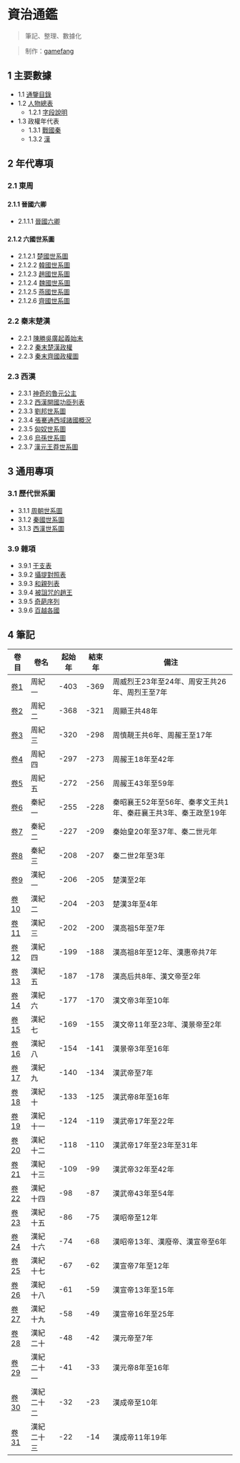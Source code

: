 # 資治通鑑

>筆記、整理、數據化

> 制作：[gamefang](https://gamefang.github.io/)

## 1 主要數據
- 1.1 [通鑒目錄](主要數據/通鑒目錄.html)
- 1.2 [人物總表](主要數據/人物總表.html)
    - 1.2.1 [字段說明](主要數據/字段說明.html)
- 1.3 政權年代表
    - 1.3.1 [戰國秦](主要數據/政權年代表/戰國秦.html)
    - 1.3.2 [漢](主要數據/政權年代表/漢.html)

## 2 年代專項
### 2.1 東周
#### 2.1.1 晉國六卿
- 2.1.1.1 [晉國六卿](年代專項/東周/晉國六卿/晉國六卿.html)

#### 2.1.2 六國世系圖
- 2.1.2.1 [楚國世系圖](年代專項/東周/六國世系圖/楚國世系圖.html)
- 2.1.2.2 [韓國世系圖](年代專項/東周/六國世系圖/韓國世系圖.html)
- 2.1.2.3 [趙國世系圖](年代專項/東周/六國世系圖/趙國世系圖.html)
- 2.1.2.4 [魏國世系圖](年代專項/東周/六國世系圖/魏國世系圖.html)
- 2.1.2.5 [燕國世系圖](年代專項/東周/六國世系圖/燕國世系圖.html)
- 2.1.2.6 [齊國世系圖](年代專項/東周/六國世系圖/齊國世系圖.html)

### 2.2 秦末楚漢
- 2.2.1 [陳勝吳廣起義始末](https://www.ageeye.cn/map/66656/)
- 2.2.2 [秦末楚漢政權](年代專項/秦末楚漢/秦末楚漢政權.html)
- 2.2.3 [秦末齊國政權圖](年代專項/秦末楚漢/秦末齊國政權圖.png)

### 2.3 西漢
- 2.3.1 [神奇的魯元公主](年代專項/西漢/神奇的魯元公主.png)
- 2.3.2 [西漢開國功臣列表](年代專項/西漢/西漢開國功臣列表.html)
- 2.3.3 [劉邦世系圖](年代專項/西漢/劉邦世系圖.html)
- 2.3.4 [張騫通西域諸國概況](年代專項/西漢/張騫通西域諸國概況.html)
- 2.3.5 [匈奴世系圖](年代專項/西漢/匈奴世系圖.html)
- 2.3.6 [烏孫世系圖](年代專項/西漢/烏孫世系圖.html)
- 2.3.7 [漢元王莽世系圖](年代專項/西漢/漢元王莽世系圖.html)

## 3 通用專項
### 3.1 歷代世系圖
- 3.1.1 [周朝世系圖](通用專項/歷代世系圖/周朝世系圖.html)
- 3.1.2 [秦國世系圖](通用專項/歷代世系圖/秦國世系圖.html)
- 3.1.3 [西漢世系圖](通用專項/歷代世系圖/西漢世系圖.html)

### 3.9 雜項
- 3.9.1 [干支表](通用專項/雜項/干支表.html)
- 3.9.2 [攝提對照表](通用專項/雜項/攝提對照表.html)
- 3.9.3 [和親列表](通用專項/雜項/和親列表.html)
- 3.9.4 [被詛咒的趙王](通用專項/雜項/被詛咒的趙王.html)
- 3.9.5 [奇葩序列](通用專項/雜項/奇葩序列.html)
- 3.9.6 [百越各國](通用專項/雜項/百越各國.html)

## 4 筆記

卷目|卷名|起始年|結束年|備注
--|--|--|--|--
[卷1](筆記/资治通鉴1.html)|周紀一|-403|-369|周威烈王23年至24年、周安王共26年、周烈王至7年
[卷2](筆記/资治通鉴2.html)|周紀二|-368|-321|周顯王共48年
[卷3](筆記/资治通鉴3.html)|周紀三|-320|-298|周慎靚王共6年、周赧王至17年
[卷4](筆記/资治通鉴4.html)|周紀四|-297|-273|周赧王18年至42年
[卷5](筆記/资治通鉴5.html)|周紀五|-272|-256|周赧王43年至59年
[卷6](筆記/资治通鉴6.html)|秦紀一|-255|-228|秦昭襄王52年至56年、秦孝文王共1年、秦莊襄王共3年、秦王政至19年
[卷7](筆記/资治通鉴7.html)|秦紀二|-227|-209|秦始皇20年至37年、秦二世元年
[卷8](筆記/资治通鉴8.html)|秦紀三|-208|-207|秦二世2年至3年
[卷9](筆記/资治通鉴9.html)|漢紀一|-206|-205|楚漢至2年
[卷10](筆記/资治通鉴10.html)|漢紀二|-204|-203|楚漢3年至4年
[卷11](筆記/资治通鉴11.html)|漢紀三|-202|-200|漢高祖5年至7年
[卷12](筆記/资治通鉴12.html)|漢紀四|-199|-188|漢高祖8年至12年、漢惠帝共7年
[卷13](筆記/资治通鉴13.html)|漢紀五|-187|-178|漢高后共8年、漢文帝至2年
[卷14](筆記/资治通鉴14.html)|漢紀六|-177|-170|漢文帝3年至10年
[卷15](筆記/资治通鉴15.html)|漢紀七|-169|-155|漢文帝11年至23年、漢景帝至2年
[卷16](筆記/资治通鉴16.html)|漢紀八|-154|-141|漢景帝3年至16年
[卷17](筆記/资治通鉴17.html)|漢紀九|-140|-134|漢武帝至7年
[卷18](筆記/资治通鉴18.html)|漢紀十|-133|-125|漢武帝8年至16年
[卷19](筆記/资治通鉴19.html)|漢紀十一|-124|-119|漢武帝17年至22年
[卷20](筆記/资治通鉴20.html)|漢紀十二|-118|-110|漢武帝17年至23年至31年
[卷21](筆記/资治通鉴21.html)|漢紀十三|-109|-99|漢武帝32年至42年
[卷22](筆記/资治通鉴22.html)|漢紀十四|-98|-87|漢武帝43年至54年
[卷23](筆記/资治通鉴23.html)|漢紀十五|-86|-75|漢昭帝至12年
[卷24](筆記/资治通鉴24.html)|漢紀十六|-74|-68|漢昭帝13年、漢廢帝、漢宣帝至6年
[卷25](筆記/资治通鉴25.html)|漢紀十七|-67|-62|漢宣帝7年至12年
[卷26](筆記/资治通鉴26.html)|漢紀十八|-61|-59|漢宣帝13年至15年
[卷27](筆記/资治通鉴27.html)|漢紀十九|-58|-49|漢宣帝16年至25年
[卷28](筆記/资治通鉴28.html)|漢紀二十|-48|-42|漢元帝至7年
[卷29](筆記/资治通鉴29.html)|漢紀二十一|-41|-33|漢元帝8年至16年
[卷30](筆記/资治通鉴30.html)|漢紀二十二|-32|-23|漢成帝至10年
[卷31](筆記/资治通鉴31.html)|漢紀二十三|-22|-14|漢成帝11年19年
